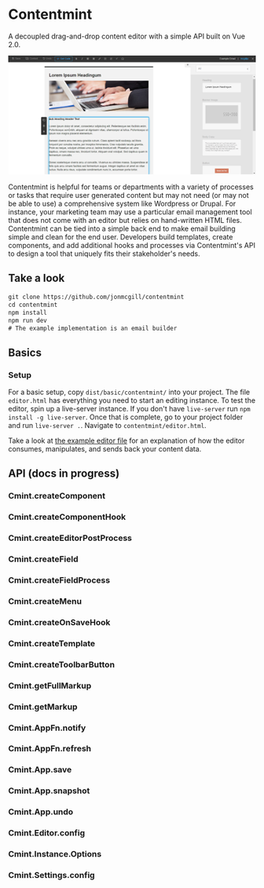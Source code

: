 # Contentmint

A decoupled drag-and-drop content editor with a simple API built on Vue 2.0.

![editor](./editor.png)

Contentmint is helpful for teams or departments with a variety of processes or tasks that require user generated content but may not need (or may not be able to use) a comprehensive system like Wordpress or Drupal. For instance, your marketing team may use a particular email management tool that does not come with an editor but relies on hand-written HTML files. Contentmint can be tied into a simple back end to make email building simple and clean for the end user. Developers build templates, create components, and add additional hooks and processes via Contentmint's API to design a tool that uniquely fits their stakeholder's needs.

## Take a look
```
git clone https://github.com/jonmcgill/contentmint
cd contentmint
npm install
npm run dev
# The example implementation is an email builder
```


## Basics

### Setup

For a basic setup, copy `dist/basic/contentmint/` into your project. The file `editor.html` has everything you need to start an editing instance. To test the editor, spin up a live-server instance. If you don't have `live-server` run `npm install -g live-server`. Once that is complete, go to your project folder and run `live-server .`. Navigate to `contentmint/editor.html`.

Take a look at [the example editor file](./dist/basic/contentmint/editor.html) for an explanation of how the editor consumes, manipulates, and sends back your content data.

## API (docs in progress)

### Cmint.createComponent
### Cmint.createComponentHook
### Cmint.createEditorPostProcess
### Cmint.createField
### Cmint.createFieldProcess
### Cmint.createMenu
### Cmint.createOnSaveHook
### Cmint.createTemplate
### Cmint.createToolbarButton
### Cmint.getFullMarkup
### Cmint.getMarkup

### Cmint.AppFn.notify
### Cmint.AppFn.refresh

### Cmint.App.save
### Cmint.App.snapshot
### Cmint.App.undo


### Cmint.Editor.config
### Cmint.Instance.Options
### Cmint.Settings.config
